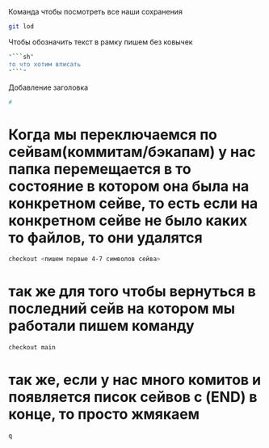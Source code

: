 Команда чтобы посмотреть все наши сохранения
```sh
git lod
```

Чтобы обозначить текст в рамку пишем без ковычек
```sh
"```sh"
то что хотим вписать
"```"
```

Добавление заголовка 
```sh
#
```

# Когда мы переключаемся по сейвам(коммитам/бэкапам) у нас папка перемещается в то состояние в котором она была на конкретном сейве, то есть если на конкретном сейве не было каких то файлов, то они удалятся
```sh
checkout <пишем первые 4-7 символов сейва>
```
# так же для того чтобы вернуться в последний сейв на котором мы работали пишем команду
```sh
checkout main
```
# так же, если у нас много комитов и появляется писок сейвов с (END) в конце, то просто жмякаем
```sh
q
```
